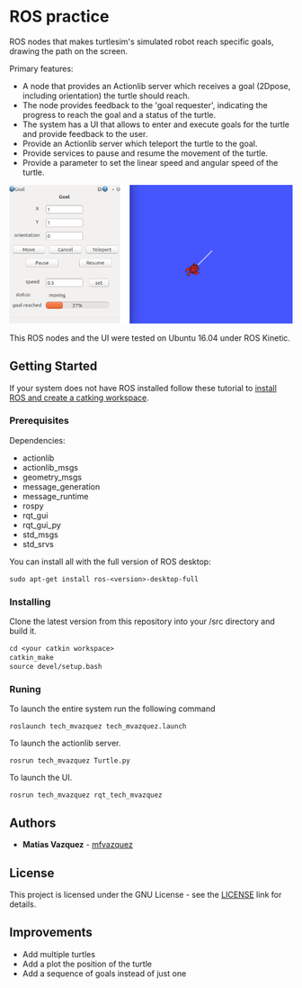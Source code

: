 # ROS practice

ROS nodes that makes turtlesim's simulated robot reach specific goals, drawing the path on the screen.


Primary features:

- A node that provides an Actionlib server which receives a goal (2Dpose, including orientation) the turtle should reach.
- The node provides feedback to the 'goal requester', indicating the progress to reach the goal and a status of the turtle. 
- The system has a UI that allows to enter and execute goals for the turtle and provide feedback to the user.
- Provide an Actionlib server which teleport the turtle to the goal.
- Provide services to pause and resume the movement of the turtle.
- Provide a parameter to set the linear speed and angular speed of the turtle.

![example image](doc/example.png)

This ROS nodes and the UI were tested on Ubuntu 16.04 under ROS Kinetic.

## Getting Started

If your system does not have ROS installed follow these tutorial to 
[install ROS and create a catking workspace](http://wiki.ros.org/ROS/Tutorials/InstallingandConfiguringROSEnvironment).


### Prerequisites


Dependencies:

- actionlib
- actionlib_msgs
- geometry_msgs
- message_generation
- message_runtime
- rospy
- rqt_gui
- rqt_gui_py
- std_msgs
- std_srvs

You can install all with the full version of ROS desktop:

```
sudo apt-get install ros-<version>-desktop-full
```


### Installing

Clone the latest version from this repository into your <catkin workspace>/src directory and 
build it.

```
cd <your catkin workspace>
catkin_make
source devel/setup.bash
```

### Runing

To launch the entire system run the following command

```
roslaunch tech_mvazquez tech_mvazquez.launch
```

To launch the actionlib server.

```
rosrun tech_mvazquez Turtle.py
```

To launch the UI.

```
rosrun tech_mvazquez rqt_tech_mvazquez
```



## Authors

* **Matias Vazquez** - [mfvazquez](https://github.com/mfvazquez)


## License

This project is licensed under the GNU  License - see the [LICENSE](https://www.gnu.org/licenses/gpl-3.0.html) link for details.

## Improvements

- Add multiple turtles
- Add a plot the position of the turtle
- Add a sequence of goals instead of just one 


